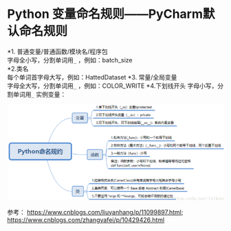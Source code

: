 # Python 变量命名规则——PyCharm默认命名规则
*1. 普通变量/普通函数/模块名/程序包  
字母全小写，分割单词用`_` ，例如：batch_size  
*2.类名  
每个单词首字母大写，例如：HattedDataset
*3. 常量/全局变量  
字母全大写，分割单词用`_` ，例如：COLOR_WRITE
*4.下划线开头
字母小写，分割单词用`_`
实例变量：

![](picture/varNamingRules/PythonVarNamingRules.png)


参考：  https://www.cnblogs.com/liuyanhang/p/11099897.html;    https://www.cnblogs.com/zhangyafei/p/10429426.html   
